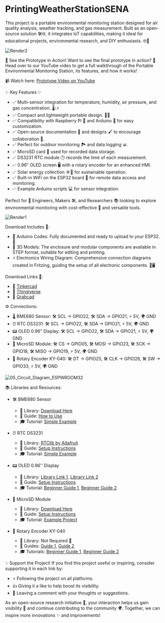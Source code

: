 # PrintingWeatherStationSENA
This project is a portable environmental monitoring station designed for air quality analysis, weather tracking, and gas measurement. Built as an open-source solution 🛠️🌐, it integrates IoT capabilities, making it ideal for educational projects, environmental research, and DIY enthusiasts. 🤓🔧

![Render2](https://github.com/user-attachments/assets/8b6a5cb7-3b91-4732-8c34-d4d53aa1e22a)

🎥 See the Prototype in Action!
Want to see the final prototype in action? 🌟 Head over to our YouTube video to get a full walkthrough of the Portable Environmental Monitoring Station, its features, and how it works!

📹 Watch here: [Prototype Video on YouTube](https://youtu.be/jpqpw_nJwng?si=KsxWxKCoQXddJWzs)

✨ Key Features ✨
- ✅ Multi-sensor integration for temperature, humidity, air pressure, and gas concentration. 🌡️💧⚡
- ✅ Compact and lightweight portable design. 🎒📏
- ✅ Compatibility with Raspberry Pi 🍓 and Arduino 🤖 for easy customization.
- ✅ Open-source documentation 📂 and designs 🖌️ to encourage collaboration 🤝.
- ✅ Perfect for outdoor monitoring 🏞️ and data logging 📊.
- ✅ MicroSD card 📀 used for recorded data storage.
- ✅ DS3231 RTC module 🕒 records the time of each measurement.
- ✅ 0.96" OLED screen 🖥️ with a rotary encoder for an enhanced HMI.
- ✅ Solar energy collection ☀️🔋 for sustainable operation.
- ✅ Built-in WiFi on the ESP32 board 📶 for remote data access and monitoring.
- ✅ Example Arduino scripts 💻 for sensor integration.

Perfect for 🔬 Engineers, Makers 🛠️, and Researchers 📚 looking to explore environmental monitoring with cost-effective 🌟 and versatile tools.

![Render1](https://github.com/user-attachments/assets/a28f2512-0d2d-4490-8a30-01b58cd39081)

Download Includes 📂:
- 📜 Arduino Codes: Fully documented and ready to upload to your ESP32. 🚀
- 📐 3D Models: The enclosure and modular components are available in STEP format, suitable for editing and printing. 
- ⚡ Electronics Wiring Diagram: Comprehensive connection diagrams created in Fritzing, guiding the setup of all electronic components. 🔌🖥️

Download Links 🔗:
- 📌 [Tinkercad](https://www.tinkercad.com/things/6pniuVdfldQ-estacion-de-monitoreo-iot-rev4)
- 📌 [Thingiverse](https://www.thingiverse.com/thing:6854103)
- 📌 [Grabcad](https://grabcad.com/library/diy-portable-weather-station-1)

⚙️ Connections:
- 🌡️ BME680 Sensor: 🛠️ SCL -> GPIO22, 🛠️ SDA -> GPIO21, ⚡ 5V, 🌍 GND
- ⏰ RTC DS3231: 🛠️ SCL -> GPIO22, 🛠️ SDA -> GPIO21, ⚡ 5V, 🌍 GND
- 📟 OLED 0.96" Display: 🛠️ SCL -> GPIO22, 🛠️ SDA -> GPIO21, ⚡ 5V, 🌍 GND
- 💾 MicroSD Module: 🛠️ CS -> GPIO05, 🛠️ MOSI -> GPIO23, 🛠️ SCK -> GPIO18, 🛠️ MISO -> GPIO19, ⚡ 5V, 🌍 GND
- 🔄 Rotary Encoder KY-040: 🛠️ DT -> GPIO25, 🛠️ CLK -> GPIO26, 🛠️ SW -> GPIO33, ⚡ 5V, 🌍 GND

![05_Circuit_Diagram_ESPWROOM32](https://github.com/user-attachments/assets/f012310b-f9d6-4136-87b6-e23a1d1326a4)

📚 Libraries and Resources:
- 🛠️ BME680 Sensor
  - 📂 Library: [Download Here](https://n9.cl/2wgdx)
  - 📖 Guide: [How to Use](https://n9.cl/31472)
  - 🎓 Tutorial: [Simple Example](https://n9.cl/s88k9)

- ⏰ RTC DS3231
  - 📂 Library: [RTClib by Adafruit](https://github.com/adafruit/RTClib)
  - 📖 Guide: [Setup Instructions](https://n9.cl/o9x3j) 
  - 🎓 Tutorial: [Simple Example](https://n9.cl/v09a0) 

- 📟 OLED 0.96'' Display
  - 📂 Library: [Library Link 1](www.n9.cl/xlc9w), [Library Link 2](www.n9.cl/xv1dp)
  - 📖 Guide: [Setup Instructions](https://n9.cl/l03ufr) 
  - 🎓 Tutorial: [Beginner Guide 1](www.n9.cl/jzy5xj), [Beginner Guide 2](www.n9.cl/f29yyf) 

- 💾 MicroSD Module
  - 📂 Library: [Download Here](https://n9.cl/z0hjuf)
  - 📖 Guide: [Setup Instructions](https://n9.cl/nbez7)
  - 🎓 Tutorial: [Example Project](https://n9.cl/s88k9)

- 🔄 Rotary Encoder KY-040
  - 📂 Library: Not Required 🎉
  - 📖 Guides: [Guide 1](https://n9.cl/tbt4g), [Guide 2](https://n9.cl/v2f8)
  - 🎓 Tutorials: [Beginner Guide 1](https://n9.cl/rmjnv), [Beginner Guide 2](https://n9.cl/bn3d6)

💡 Support the Project!
If you find this project useful or inspiring, consider supporting it in each link by:
- ⭐ Following the project on all platforms.
- 👍 Giving it a like to help boost its visibility.
- 💬 Leaving a comment with your thoughts or suggestions.

As an open-source research initiative 🌱, your interaction helps us gain visibility 👀 and continue contributing to the community 🌍. Together, we can inspire more innovations ✨ and improvements!
